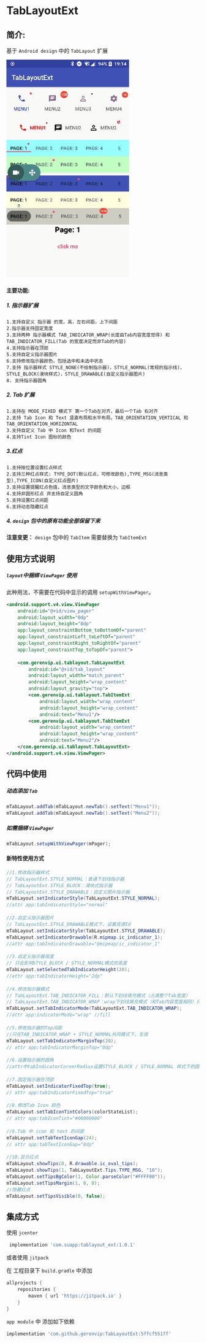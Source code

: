 # TabLayoutExt  

## 简介:  
基于 `Android design` 中的 `TabLayout` 扩展   

 ![](https://github.com/gerenvip/TabLayoutExt/blob/master/demo.gif?raw=true)
   
#### 主要功能:  

##### 1. 指示器扩展
```
1.支持自定义 指示器 的宽，高，左右间距，上下间距
2.指示器支持固定宽度
3.支持两种 指示器模式 TAB_INDICATOR_WRAP(长度由Tab内容宽度觉得) 和 TAB_INDICATOR_FILL(Tab 的宽度决定而非Tab的内容)
4.支持指示器在顶部
5.支持自定义指示器图片
6.支持修改指示器颜色，包括选中和未选中状态
7.支持 指示器样式 STYLE_NONE(不绘制指示器)，STYLE_NORMAL(常规的指示线)，STYLE_BLOCK(滑块样式)，STYLE_DRAWABLE(自定义指示器图片) 
8. 支持指示器圆角

```
##### 2. Tab 扩展
```
1.支持在 MODE_FIXED 模式下 第一个Tab左对齐，最后一个Tab 右对齐
2.支持 Tab Icon 和 Text 竖直布局和水平布局，TAB_ORIENTATION_VERTICAL 和 TAB_ORIENTATION_HORIZONTAL
3.支持自定义 Tab 中 Icon 和Text 的间距
4.支持Tint Icon 图标的颜色
```
##### 3.红点
```
1.支持按位置设置红点样式
2.支持三种红点样式: TYPE_DOT(默认红点，可修改颜色),TYPE_MSG(消息类型),TYPE_ICON(自定义红点图片)
3.支持设置提醒红点色值，消息类型的文字颜色和大小，边框
4.支持非圆形红点 并支持自定义圆角
5.支持设置红点间距
6.支持动态隐藏红点
```
##### 4. `design` 包中的原有功能全部保留下来

**注意变更：** `design` 包中的 `TabItem` 需要替换为 `TabItemExt`  


## 使用方式说明

##### `layout`中捆绑 `ViewPager` 使用

此种用法，不需要在代码中显示的调用 `setupWithViewPager`。

```xml
<android.support.v4.view.ViewPager
    android:id="@+id/view_pager"
    android:layout_width="0dp"
    android:layout_height="0dp"
    app:layout_constraintBottom_toBottomOf="parent"
    app:layout_constraintLeft_toLeftOf="parent"
    app:layout_constraintRight_toRightOf="parent"
    app:layout_constraintTop_toTopOf="parent">

    <com.gerenvip.ui.tablayout.TabLayoutExt
        android:id="@+id/tab_layout"
        android:layout_width="match_parent"
        android:layout_height="wrap_content"
        android:layout_gravity="top">
        <com.gerenvip.ui.tablayout.TabItemExt
            android:layout_width="wrap_content"
            android:layout_height="wrap_content"
            android:text="Menu1"/>
        <com.gerenvip.ui.tablayout.TabItemExt
            android:layout_width="wrap_content"
            android:layout_height="wrap_content"
            android:text="Menu2"/>
    </com.gerenvip.ui.tablayout.TabLayoutExt>
</android.support.v4.view.ViewPager>
```

## 代码中使用

##### 动态添加 `Tab`

```java
mTabLayout.addTab(mTabLayout.newTab().setText("Menu1"));
mTabLayout.addTab(mTabLayout.newTab().setText("Menu2"));

```

##### 如需捆绑 `ViewPager` 

```java
mTabLayout.setupWithViewPager(mPager);
```

#### 新特性使用方式

```java
//1.修改指示器样式
// TabLayoutExt.STYLE_NORMAL：普通下划线指示器
// TabLayoutExt.STYLE_BLOCK：滑块式指示器
// TabLayoutExt.STYLE_DRAWABLE：自定义图片指示器
mTabLayout.setIndicatorStyle(TabLayoutExt.STYLE_NORMAL);
//attr app:tabIndicatorStyle="normal"

//2.自定义指示器图片
// TabLayoutExt.STYLE_DRAWABLE模式下，设置资源Id
mTabLayout.setIndicatorStyle(TabLayoutExt.STYLE_DRAWABLE);
mTabLayout.setIndicatorDrawable(R.mipmap.ic_indicator_1);
//attr app:tabIndicatorDrawable="@mipmap/ic_indicator_1"

//3.自定义指示器高度
// 只会影响STYLE_BLOCK / STYLE_NORMAL模式的高度
mTabLayout.setSelectedTabIndicatorHeight(20);
//attr app:tabIndicatorHeight="2dp"

//4.修改指示器模式
// TabLayoutExt.TAB_INDICATOR_FILL：默认下划线填充模式（占满整个Tab宽度）
// TabLayoutExt.TAB_INDICATOR_WRAP：wrap下划线填充模式（和Tab内容宽度相同）只会影响STYLE_BLOCK / STYLE_NORMAL模式
mTabLayout.setTabIndicatorMode(TabLayoutExt.TAB_INDICATOR_WRAP);
//attr app:indicatorMode="wrap" //fill

//5.修改指示器的Top间距
//只在TAB_INDICATOR_WRAP + STYLE_NORMAL共同模式下，生效
mTabLayout.setTabIndicatorMarginTop(20);
// attr app:tabIndicatorMarginTop="0dp"

//6.设置指示器的圆角
//attr中tabIndicatorCornerRadius设置STYLE_BLOCK / STYLE_NORMAL 样式下的圆角

//7.固定指示器在顶部
mTabLayout.setIndicatorFixedTop(true);
// attr app:tabIndicatorFixedTop="true"

//8.修改Tab Icon 颜色
mTabLayout.setTabIconTintColors(colorStateList);
// attr app:tabIconTint="#00000000"

//9.Tab 中 icon 和 text 的间距
mTabLayout.setTabTextIconGap(24);
// attr app:tabTextIconGap="8dp"

//10.显示红点
mTabLayout.showTips(0, R.drawable.ic_oval_tips);
mTabLayout.showTips(1, TabLayoutExt.Tips.TYPE_MSG, "10");
mTabLayout.setTipsBgColor(1, Color.parseColor("#FFFF00"));
mTabLayout.setTipsMargin(1, 8, 0);
//隐藏红点
mTabLayout.setTipsVisible(0, false);

```

## 集成方式   

使用 `jcenter`   
```groovy
 implementation 'com.suapp:tablayout_ext:1.0.1'
```
或者使用 `jitpack` 

在 工程目录下 `build.gradle` 中添加   

```groovy
allprojects {
    repositories {
        maven { url 'https://jitpack.io' }
    }
}
```
`app module` 中 添加如下依赖   
```groovy
implementation 'com.github.gerenvip:TabLayoutExt:5ffcf5517f'
```